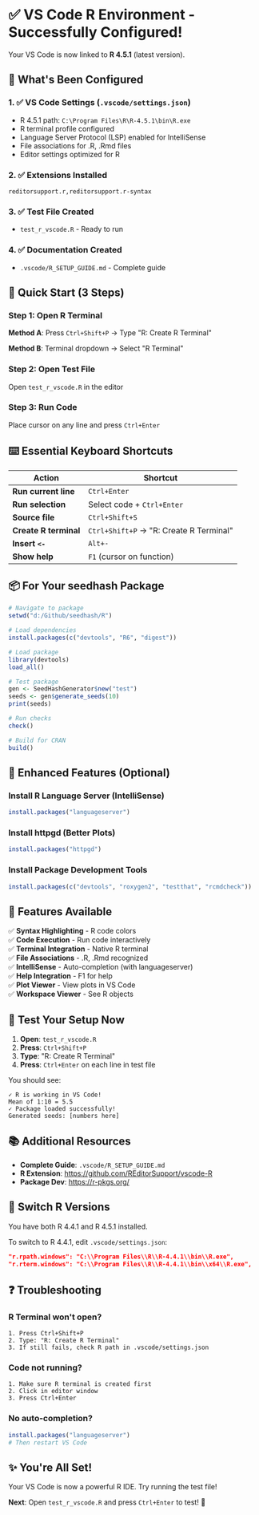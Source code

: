 # ✅ VS Code R Environment - Successfully Configured!

Your VS Code is now linked to **R 4.5.1** (latest version).

## 🎯 What's Been Configured

### 1. ✅ VS Code Settings (`.vscode/settings.json`)
- R 4.5.1 path: `C:\Program Files\R\R-4.5.1\bin\R.exe`
- R terminal profile configured
- Language Server Protocol (LSP) enabled for IntelliSense
- File associations for .R, .Rmd files
- Editor settings optimized for R

### 2. ✅ Extensions Installed
```vscode-extensions
reditorsupport.r,reditorsupport.r-syntax
```

### 3. ✅ Test File Created
- `test_r_vscode.R` - Ready to run

### 4. ✅ Documentation Created
- `.vscode/R_SETUP_GUIDE.md` - Complete guide

## 🚀 Quick Start (3 Steps)

### Step 1: Open R Terminal
**Method A**: Press `Ctrl+Shift+P` → Type "R: Create R Terminal"

**Method B**: Terminal dropdown → Select "R Terminal"

### Step 2: Open Test File
Open `test_r_vscode.R` in the editor

### Step 3: Run Code
Place cursor on any line and press `Ctrl+Enter`

## ⌨️ Essential Keyboard Shortcuts

| Action | Shortcut |
|--------|----------|
| **Run current line** | `Ctrl+Enter` |
| **Run selection** | Select code + `Ctrl+Enter` |
| **Source file** | `Ctrl+Shift+S` |
| **Create R terminal** | `Ctrl+Shift+P` → "R: Create R Terminal" |
| **Insert `<-`** | `Alt+-` |
| **Show help** | `F1` (cursor on function) |

## 📦 For Your seedhash Package

```r
# Navigate to package
setwd("d:/Github/seedhash/R")

# Load dependencies
install.packages(c("devtools", "R6", "digest"))

# Load package
library(devtools)
load_all()

# Test package
gen <- SeedHashGenerator$new("test")
seeds <- gen$generate_seeds(10)
print(seeds)

# Run checks
check()

# Build for CRAN
build()
```

## 🔧 Enhanced Features (Optional)

### Install R Language Server (IntelliSense)
```r
install.packages("languageserver")
```

### Install httpgd (Better Plots)
```r
install.packages("httpgd")
```

### Install Package Development Tools
```r
install.packages(c("devtools", "roxygen2", "testthat", "rcmdcheck"))
```

## 🎨 Features Available

✅ **Syntax Highlighting** - R code colors  
✅ **Code Execution** - Run code interactively  
✅ **Terminal Integration** - Native R terminal  
✅ **File Associations** - .R, .Rmd recognized  
✅ **IntelliSense** - Auto-completion (with languageserver)  
✅ **Help Integration** - F1 for help  
✅ **Plot Viewer** - View plots in VS Code  
✅ **Workspace Viewer** - See R objects  

## 🧪 Test Your Setup Now

1. **Open**: `test_r_vscode.R`
2. **Press**: `Ctrl+Shift+P`
3. **Type**: "R: Create R Terminal"
4. **Press**: `Ctrl+Enter` on each line in test file

You should see:
```
✓ R is working in VS Code!
Mean of 1:10 = 5.5
✓ Package loaded successfully!
Generated seeds: [numbers here]
```

## 📚 Additional Resources

- **Complete Guide**: `.vscode/R_SETUP_GUIDE.md`
- **R Extension**: https://github.com/REditorSupport/vscode-R
- **Package Dev**: https://r-pkgs.org/

## 🔄 Switch R Versions

You have both R 4.4.1 and R 4.5.1 installed.

To switch to R 4.4.1, edit `.vscode/settings.json`:
```json
"r.rpath.windows": "C:\\Program Files\\R\\R-4.4.1\\bin\\R.exe",
"r.rterm.windows": "C:\\Program Files\\R\\R-4.4.1\\bin\\x64\\R.exe",
```

## ❓ Troubleshooting

### R Terminal won't open?
```
1. Press Ctrl+Shift+P
2. Type: "R: Create R Terminal"
3. If still fails, check R path in .vscode/settings.json
```

### Code not running?
```
1. Make sure R terminal is created first
2. Click in editor window
3. Press Ctrl+Enter
```

### No auto-completion?
```r
install.packages("languageserver")
# Then restart VS Code
```

## ✨ You're All Set!

Your VS Code is now a powerful R IDE. Try running the test file!

**Next**: Open `test_r_vscode.R` and press `Ctrl+Enter` to test! 🚀
